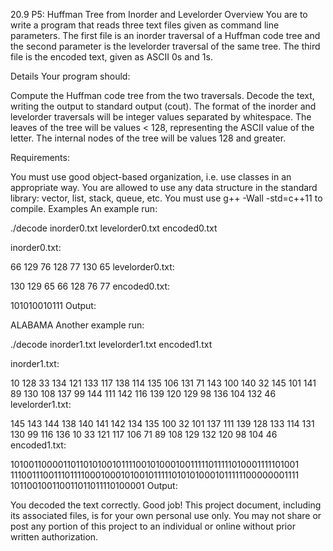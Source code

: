 20.9 P5: Huffman Tree from Inorder and Levelorder
Overview
You are to write a program that reads three text files given as command line parameters. The first file is an inorder traversal of a Huffman code tree and the second parameter is the levelorder traversal of the same tree. The third file is the encoded text, given as ASCII 0s and 1s.

Details
Your program should:

Compute the Huffman code tree from the two traversals.
Decode the text, writing the output to standard output (cout).
The format of the inorder and levelorder traversals will be integer values separated by whitespace. The leaves of the tree will be values < 128, representing the ASCII value of the letter. The internal nodes of the tree will be values 128 and greater.

Requirements:

You must use good object-based organization, i.e. use classes in an appropriate way.
You are allowed to use any data structure in the standard library: vector, list, stack, queue, etc.
You must use g++ -Wall -std=c++11 to compile.
Examples
An example run:

./decode inorder0.txt levelorder0.txt encoded0.txt

inorder0.txt:

66 129 76 128 77 130 65
levelorder0.txt:

130 129 65 66 128 76 77
encoded0.txt:

101010010111
Output:

ALABAMA
Another example run:

./decode inorder1.txt levelorder1.txt encoded1.txt

inorder1.txt:

10 128 33 134 121 133 117 138 114 135 106 131 71 143 100 140 32 145 101 141 89 130 108 137 99 144 111 142 116 139 120 129 98 136 104 132 46
levelorder1.txt:

145 143 144 138 140 141 142 134 135 100 32 101 137 111 139 128 133 114 131 130 99 116 136 10 33 121 117 106 71 89 108 129 132 120 98 104 46
encoded1.txt:

10100110000110110101001011110010100010011111011111010001111101001 11100111001110111100010001010010111110101010001011111100000001111
101100100110011011011110100001
Output:

You decoded the text correctly.
Good job!
This project document, including its associated files, is for your own personal use only. You may not share or post any portion of this project to an individual or online without prior written authorization.
